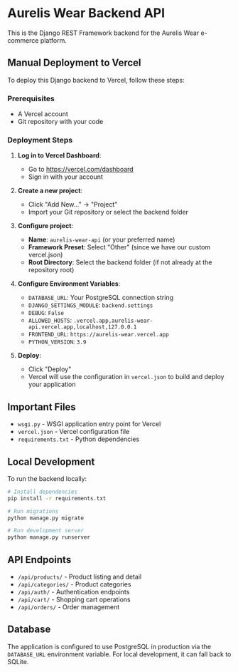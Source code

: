 # Aurelis Wear Backend API

This is the Django REST Framework backend for the Aurelis Wear e-commerce platform.

## Manual Deployment to Vercel

To deploy this Django backend to Vercel, follow these steps:

### Prerequisites
- A Vercel account
- Git repository with your code

### Deployment Steps

1. **Log in to Vercel Dashboard**:
   - Go to https://vercel.com/dashboard
   - Sign in with your account

2. **Create a new project**:
   - Click "Add New..." → "Project"
   - Import your Git repository or select the backend folder

3. **Configure project**:
   - **Name**: `aurelis-wear-api` (or your preferred name)
   - **Framework Preset**: Select "Other" (since we have our custom vercel.json)
   - **Root Directory**: Select the backend folder (if not already at the repository root)

4. **Configure Environment Variables**:
   - `DATABASE_URL`: Your PostgreSQL connection string
   - `DJANGO_SETTINGS_MODULE`: `backend.settings`
   - `DEBUG`: `False`
   - `ALLOWED_HOSTS`: `.vercel.app,aurelis-wear-api.vercel.app,localhost,127.0.0.1`
   - `FRONTEND_URL`: `https://aurelis-wear.vercel.app`
   - `PYTHON_VERSION`: `3.9`

5. **Deploy**:
   - Click "Deploy"
   - Vercel will use the configuration in `vercel.json` to build and deploy your application

## Important Files

- `wsgi.py` - WSGI application entry point for Vercel
- `vercel.json` - Vercel configuration file
- `requirements.txt` - Python dependencies

## Local Development

To run the backend locally:

```bash
# Install dependencies
pip install -r requirements.txt

# Run migrations
python manage.py migrate

# Run development server
python manage.py runserver
```

## API Endpoints

- `/api/products/` - Product listing and detail
- `/api/categories/` - Product categories
- `/api/auth/` - Authentication endpoints
- `/api/cart/` - Shopping cart operations
- `/api/orders/` - Order management

## Database

The application is configured to use PostgreSQL in production via the `DATABASE_URL` environment variable.
For local development, it can fall back to SQLite.